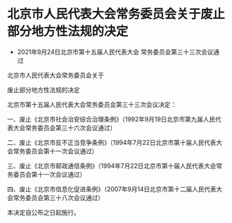 # 北京市人民代表大会常务委员会关于废止部分地方性法规的决定

- 2021年9月24日北京市第十五届人民代表大会
  常务委员会第三十三次会议通过

<!-- INFO END -->

北京市人民代表大会常务委员会关于

废止部分地方性法规的决定

北京市第十五届人民代表大会常务委员会第三十三次会议决定：

一、废止《北京市社会治安综合治理条例》（1992年9月19日北京市第九届人民代表大会常务委员会第三十六次会议通过）

二、废止《北京市反不正当竞争条例》（1994年7月22日北京市第十届人民代表大会常务委员会第十一次会议通过）

三、废止《北京市邮政通信条例》（1994年7月22日北京市第十届人民代表大会常务委员会第十一次会议通过）

四、废止《北京市信息化促进条例》（2007年9月14日北京市第十二届人民代表大会常务委员会第三十八次会议通过）

本决定自公布之日起施行。
